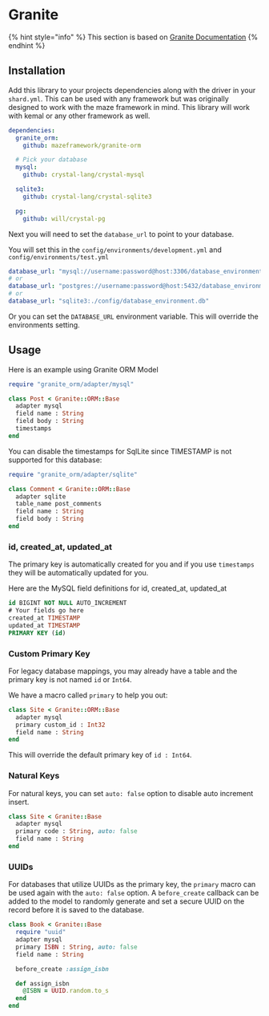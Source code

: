 # Granite

{% hint style="info" %}
This section is based on [Granite Documentation](https://mazeframework.gitbook.io/granite)
{% endhint %}

## Installation

Add this library to your projects dependencies along with the driver in your `shard.yml`. This can be used with any framework but was originally designed to work with the maze framework in mind. This library will work with kemal or any other framework as well.

```yaml
dependencies:
  granite_orm:
    github: mazeframework/granite-orm

  # Pick your database
  mysql:
    github: crystal-lang/crystal-mysql

  sqlite3:
    github: crystal-lang/crystal-sqlite3

  pg:
    github: will/crystal-pg
```

Next you will need to set the `database_url` to point to your database.

You will set this in the `config/environments/development.yml` and `config/environments/test.yml`

```yaml
database_url: "mysql://username:password@host:3306/database_environment"
# or
database_url: "postgres://username:password@host:5432/database_environment"
# or
database_url: "sqlite3:./config/database_environment.db"
```

Or you can set the `DATABASE_URL` environment variable. This will override the environments setting.

## Usage

Here is an example using Granite ORM Model

```ruby
require "granite_orm/adapter/mysql"

class Post < Granite::ORM::Base
  adapter mysql
  field name : String
  field body : String
  timestamps
end
```

You can disable the timestamps for SqlLite since TIMESTAMP is not supported for this database:

```ruby
require "granite_orm/adapter/sqlite"

class Comment < Granite::ORM::Base
  adapter sqlite
  table_name post_comments
  field name : String
  field body : String
end
```

### id, created\_at, updated\_at

The primary key is automatically created for you and if you use `timestamps` they will be automatically updated for you.

Here are the MySQL field definitions for id, created\_at, updated\_at

```sql
id BIGINT NOT NULL AUTO_INCREMENT
# Your fields go here
created_at TIMESTAMP
updated_at TIMESTAMP
PRIMARY KEY (id)
```

### Custom Primary Key

For legacy database mappings, you may already have a table and the primary key is not named `id` or `Int64`.

We have a macro called `primary` to help you out:

```ruby
class Site < Granite::ORM::Base
  adapter mysql
  primary custom_id : Int32
  field name : String
end
```

This will override the default primary key of `id : Int64`.

### Natural Keys

For natural keys, you can set `auto: false` option to disable auto increment insert.

```ruby
class Site < Granite::Base
  adapter mysql
  primary code : String, auto: false
  field name : String
end
```

### **UUIDs**

For databases that utilize UUIDs as the primary key, the `primary` macro can be used again with the `auto: false` option. A `before_create` callback can be added to the model to randomly generate and set a secure UUID on the record before it is saved to the database.

```ruby
class Book < Granite::Base
  require "uuid"
  adapter mysql
  primary ISBN : String, auto: false
  field name : String

  before_create :assign_isbn

  def assign_isbn
    @ISBN = UUID.random.to_s
  end
end
```

